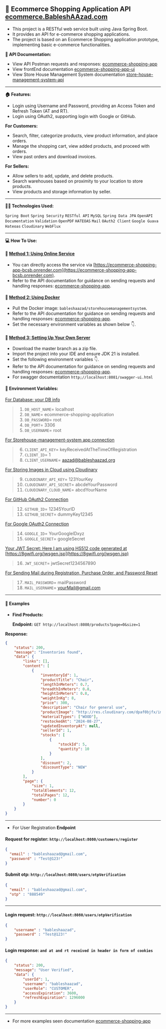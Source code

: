 ## 🏪 Ecommerce Shopping Application API [ecommerce.BableshAAzad.com](https://ecommerce.bableshaazad.com)
- This project is a RESTful web service built using Java Spring Boot.
- It provides an API for e-commerce shopping applications.
- The project is based on an Ecommerce Shopping application prototype, implementing basic e-commerce functionalities.

**📜 API Documentation:**
- View API Postman requests and responses: [ecommerce-shopping-app](https://documenter.getpostman.com/view/32067662/2sAXjJ4sFv)
- View frontEnd documentation [ecommerce-shopping-app-ui](https://github.com/BableshAAzad/ecommerce_shopping_app_ui)
- View Store House Management System documentation [store-house-management-system-api](https://github.com/BableshAAzad/Store_House_Management_System)
---

**🏠 Features:**
- Login using Username and Password, providing an Access Token and Refresh Token (AT and RT).
- Login using OAuth2, supporting login with Google or GitHub.

**For Customers:**
- Search, filter, categorize products, view product information, and place orders.
- Manage the shopping cart, view added products, and proceed with orders.
- View past orders and download invoices.

**For Sellers:**
- Allow sellers to add, update, and delete products.
- Search warehouses based on proximity to your location to store products.
- View products and storage information by seller.

---

**🧑‍💻 Technologies Used:**

`Spring Boot` `Spring Security` `RESTful API` `MySQL` `Spring Data JPA` `OpenAPI Documentation` `Validation` `OpenPDF` `HATEOAS` `Mail` `OAuth2 Client` `Google Guava` `Hateoas` `Cloudinary` `WebFlux`

---

**💻 How To Use:**

#### 🚗 <u>Method 1: Using Online Service</u>
- You can directly access the service via [https://ecommerce-shopping-app-bcsb.onrender.com](https://ecommerce-shopping-app-bcsb.onrender.com).
- Refer to the API documentation for guidance on sending requests and handling responses: [ecommerce-shopping-app](https://documenter.getpostman.com/view/32067662/2sAXjJ4sFv).

#### 🚐 <u>Method 2: Using Docker</u>
- Pull the Docker image: `bableshaazad/storehousemanagementsystem`.
- Refer to the API documentation for guidance on sending requests and handling responses: [ecommerce-shopping-app](https://documenter.getpostman.com/view/32067662/2sAXjJ4sFv).
- Set the necessary environment variables as shown below 👇.

#### 🚒 <u>Method 3: Setting Up Your Own Server</u>
- Download the master branch as a zip file.
- Import the project into your IDE and ensure JDK 21 is installed.
- Set the following environment variables 👇.
- Refer to the API documentation for guidance on sending requests and handling responses: [ecommerce-shopping-app](https://documenter.getpostman.com/view/32067662/2sAXjJ4sFv).
- For swagger documentation `http;//localhost:8081/swagger-ui.html`

#### 🔐 Environment Variables:
<u>For Database: your DB info </u>
>1. `DB_HOST_NAME`= localhost
>2. `DB_NAME`= ecommerce-shopping-application
>3. `DB_PASSWORD`= root
>4. `DB_PORT`= 3306
>5. `DB_USERNAME`= root

<u>For Storehouse-management-system app connection </u>
>6. `CLIENT_API_KEY`= keyReceivedAtTheTimeOfRegistration
>7. `CLIENT_ID`= 1
>8. `CLIENT_USERNAME`= aazad@bableshaazad.org

<u>For Storing Images in Cloud using Cloudinary </u>
>9. `CLOUDINARY_API_KEY`= 123YourKey
>10. `CLOUDINARY_API_SECRET`= abcdeYourPassword
>11. `CLOUDINARY_CLOUD_NAME`= abcdYourName

<u>For GitHub OAuth2 Connection </u>
>12. `GITHUB_ID`= 12345YourID
>13. `GITHUB_SECRET`= dummyKey12345

<u>For Google OAuth2 Connection </u>
>14. `GOOGLE_ID`= YourGoogleIDxyz
>15. `GOOGLE_SECRET`= googleSecret

<u>Your JWT Secret: Here I am using HS512 code generated at </u> [https://8gwifi.org/jwsgen.jsp](https://8gwifi.org/jwsgen.jsp)
>16. `JWT_SECRET`= jwtSecret1234567890

<u>For Sending Mail during Registration, Purchase Order, and Password Reset </u>
>17. `MAIL_PASSWORD`= mailPassword
>18. `MAIL_USERNAME`= yourMail@gmail.com

---

#### 📝 Examples

- **Find Products:**

  **Endpoint:** `GET http://localhost:8080/products?page=0&size=1`


**Response:**
  ```json
  {
      "status": 200,
      "message": "Inventories found",
      "data": {
          "links": [],
          "content": [
              {
                  "inventoryId": 1,
                  "productTitle": "Chair",
                  "lengthInMeters": 0.7,
                  "breadthInMeters": 0.8,
                  "heightInMeters": 0.8,
                  "weightInKg": 8,
                  "price": 300,
                  "description": "Chair for general use",
                  "productImage": "http://res.cloudinary.com/dpaf0bjfx/image/upload/c_fill,h_500,w_500/85010851-aafe-4d8e-9146-69e6b1b5c516",
                  "materialTypes": ["WOOD"],
                  "restockedAt": "2024-08-27",
                  "updatedInventoryAt": null,
                  "sellerId": 1,
                  "stocks": [
                      {
                          "stockId": 5,
                          "quantity": 10
                      }
                  ],
                  "discount": 2,
                  "discountType": "NEW"
              }
          ],
          "page": {
              "size": 1,
              "totalElements": 12,
              "totalPages": 12,
              "number": 0
          }
      }
  }
  ```
---
- For User Registration **Endpoint** 
#### Request for register: `http://localhost:8080/customers/register`
```json
{
  "email" : "bableshaazad@gmail.com",
  "password" : "Test@123!"
}
```
#### Submit otp: `http://localhost:8080/users/otpVerification`
```json
{
  "email" : "bableshaazad@gmail.com",
  "otp" : "888549"
}
```
---
#### Login request: `http://localhost:8080/users/otpVerification`
```json
{
    "username" : "bableshaazad",
    "password" : "Test@123!"
}
```
#### Login response: `and at and rt received in header in form of cookies`
```json
{
    "status": 200,
    "message": "User Verified",
    "data": {
        "userId": 1,
        "username": "bableshaazad",
        "userRole": "CUSTOMER",
        "accessExpiration": 3600,
        "refreshExpiration": 1296000
    }
}
```
---
- For more examples seen documentation [ecommerce-shopping-app](https://documenter.getpostman.com/view/32067662/2sAXjJ4sFv)